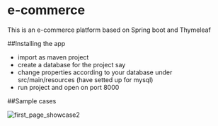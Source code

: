 # e-commerce
This is an e-commerce platform based on Spring boot and Thymeleaf

##Installing the app
- import as maven project 
- create a database for the project say 
- change properties according to your database under src/main/resources (have setted up for mysql)
- run project and open on port 8000

##Sample cases

![first_page_showcase2](https://user-images.githubusercontent.com/6672615/182718593-01a5c173-6409-410c-8a05-bb34b7b7edac.gif)

